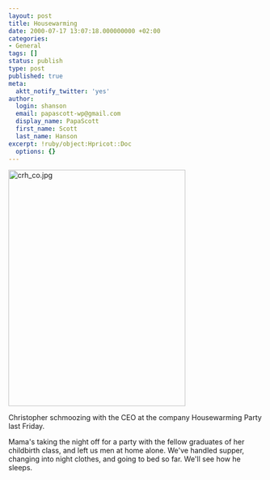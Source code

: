 ```yaml
---
layout: post
title: Housewarming
date: 2000-07-17 13:07:18.000000000 +02:00
categories:
- General
tags: []
status: publish
type: post
published: true
meta:
  aktt_notify_twitter: 'yes'
author:
  login: shanson
  email: papascott-wp@gmail.com
  display_name: PapaScott
  first_name: Scott
  last_name: Hanson
excerpt: !ruby/object:Hpricot::Doc
  options: {}
---
```

<p><img src="http://www.papascott.de/wordpress/wp-content/uploads/2000/07/crhhousewarming.jpg" height="467" width="350" border="0" alt="crh_co.jpg" /></p>
<p>Christopher schmoozing with the CEO at the company Housewarming Party last Friday. </p>
<p>Mama's taking the night off for a party with the fellow graduates of her childbirth class, and left us men at home alone. We've handled supper, changing into night clothes, and going to bed so far. We'll see how he sleeps.</p>
